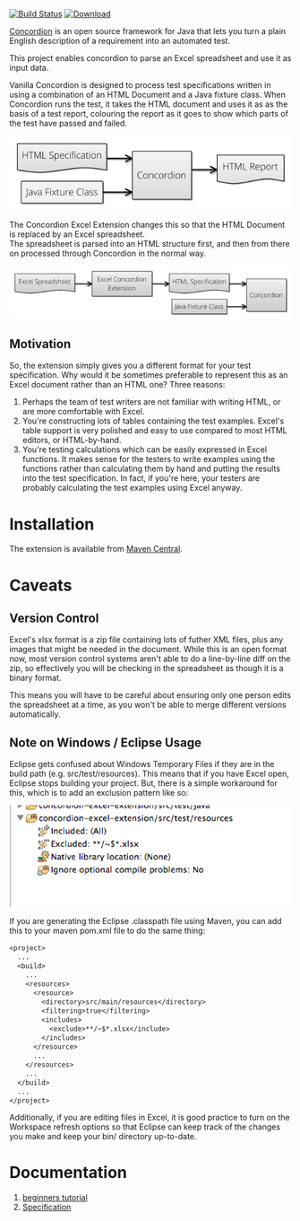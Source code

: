 [![Build Status](https://travis-ci.org/concordion/concordion-excel-extension.svg?branch=master)](https://travis-ci.org/concordion/concordion-excel-extension)
 [ ![Download](https://api.bintray.com/packages/concordion/maven/concordion-excel-extension/images/download.svg) ](https://bintray.com/concordion/maven/concordion-excel-extension/_latestVersion)

[Concordion](http://www.concordion.org) is an open source framework for Java that lets you turn a plain English description of a requirement into an automated test.
 
This project enables concordion to parse an Excel spreadsheet and use it as input data.   

Vanilla Concordion is designed to process test specifications written in using a combination of an HTML Document
and a Java fixture class.  When Concordion runs the test, it takes the HTML document and uses it as as the basis 
of a test report, colouring the report as it goes to show which parts of the test have passed and failed.

![Basic Concordion Process](tutorial/images/BasicConcordionProcess.png)

The Concordion Excel Extension changes this so that the HTML Document is replaced by an Excel spreadsheet.  
The spreadsheet is parsed into an HTML structure first, and then from there on processed through Concordion 
in the normal way.  

![Excel Concordion Process](tutorial/images/ExcelConcordionProcess.png)


Motivation
----------

So, the extension simply gives you a different format for your test specification.  Why would it be sometimes
preferable to represent this as an Excel document rather than an HTML one?  Three reasons:

1.  Perhaps the team of test writers are not familiar with writing HTML, or are more comfortable with Excel.
2.  You're constructing lots of tables containing the test examples.  Excel's table support is very polished and easy to use compared 
to most HTML editors, or HTML-by-hand.
3.  You're testing calculations which can be easily expressed in Excel functions.  It makes sense for the testers to write
examples using the functions rather than calculating them by hand and putting the results into the test specification.  In fact, if you're
here, your testers are probably calculating the test examples using Excel anyway.

# Installation
The extension is available from [Maven Central](http://search.maven.org/#artifactdetails%7Corg.concordion%7Cconcordion-excel-extension%7C1.0.1%7Cjar).


Caveats
=======

Version Control
---------------

Excel's xlsx format is a zip file containing lots of futher XML files, plus any images that might be needed in the document.  While this is
an open format now, most version control systems aren't able to do a line-by-line diff on the zip, so effectively you will be checking in 
the spreadsheet as though it is a binary format.

This means you will have to be careful about ensuring only one person edits the spreadsheet at a time, as you won't be able to merge different
versions automatically.

Note on Windows / Eclipse Usage
-------------------------------

Eclipse gets confused about Windows Temporary Files if they are in the build path  (e.g. src/test/resources).  This means
that if you have Excel open, Eclipse stops building your project.   But, there is a simple workaround for this, which is 
to add an exclusion pattern like so:

![Eclipse Exclusion Pattern](tutorial/images/EclipseExclusionPattern.png)

If you are generating the Eclipse .classpath file using Maven, you can add this to your maven pom.xml file to do the same thing:

	<project>
	  ...
	  <build>
	    ...
	    <resources>
	      <resource>
	        <directory>src/main/resources</directory>
	        <filtering>true</filtering>
	        <includes>
	          <exclude>**/~$*.xlsx</include>
	        </includes>
	      </resource>
	      ...
	    </resources>
	    ...
	  </build>
	  ...
	</project>

Additionally, if you are editing files in Excel, it is good practice to turn on the Workspace refresh options so 
that Eclipse can keep track of the changes you make and keep your bin/ directory up-to-date.	

Documentation
=============

1. [beginners tutorial](http://github.com/concordion/concordion-excel-extension-tutorial)
2. [Specification](http://concordion.github.io/concordion-excel-extension/spec/ExcelConcordionTutorial.html)

